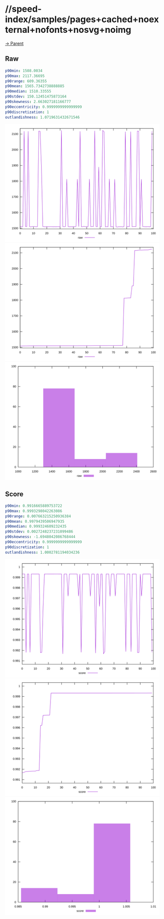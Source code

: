 
# //speed-index/samples/pages+cached+noexternal+nofonts+nosvg+noimg

[→ Parent](../..)


## Raw


```yaml
p90min: 1508.0034
p90max: 2117.36695
p90range: 609.36355
p90mean: 1565.7342738888885
p90median: 1510.33555
p90stdev: 150.12451475873164
p90skewness: 2.663027181166777
p90eccentricity: 0.9999999999999999
p90discretization: 1
outlandishness: 1.0719631432671546

```

![PLOT: raw-values](./raw/values.svg)![PLOT: raw-sorted](./raw/sorted.svg)![PLOT: raw-histogram](./raw/histogram.svg)
## Score


```yaml
p90min: 0.9916665889753722
p90max: 0.9993298042263086
p90range: 0.007663215250936384
p90mean: 0.9979439506947935
p90median: 0.999324609232435
p90stdev: 0.0027248237231099486
p90skewness: -1.6948042086768444
p90eccentricity: 0.9999999999999999
p90discretization: 1
outlandishness: 1.0002781194034236

```

![PLOT: score-values](./score/values.svg)![PLOT: score-sorted](./score/sorted.svg)![PLOT: score-histogram](./score/histogram.svg)